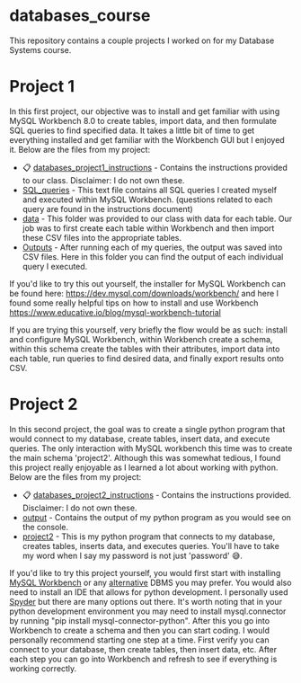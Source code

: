# databases_course
This repository contains a couple projects I worked on for my Database Systems course.

# Project 1
In this first project, our objective was to install and get familiar with using MySQL Workbench 8.0 to create tables, import data, and then formulate SQL queries to find specified data.  It takes a little bit of time to get everything installed and get familiar with the Workbench GUI but I enjoyed it. Below are the files from my project:
- 📋 [databases_project1_instructions](https://github.com/espdieg/databases_course/blob/main/Project%201/databases_project1_instructions.docx) - Contains the instructions provided to our class. Disclaimer: I do not own these.
- [SQL_queries](https://github.com/espdieg/databases_course/blob/main/Project%201/SQL_queries.txt) - This text file contains all SQL queries I created myself and executed within MySQL Workbench. (questions related to each query are found in the instructions document)
- [data](https://github.com/espdieg/databases_course/tree/main/Project%201/data) - This folder was provided to our class with data for each table. Our job was to first create each table within Workbench and then import these CSV files into the appropriate tables.
- [Outputs](https://github.com/espdieg/databases_course/tree/main/Project%201/Outputs) - After running each of my queries, the output was saved into CSV files. Here in this folder you can find the output of each individual query I executed.

If you'd like to try this out yourself, the installer for MySQL Workbench can be found here: https://dev.mysql.com/downloads/workbench/ and here I found some really helpful tips on how to install and use Workbench https://www.educative.io/blog/mysql-workbench-tutorial

If you are trying this yourself, very briefly the flow would be as such: install and configure MySQL Workbench, within Workbench create a schema, within this schema create the tables with their attributes, import data into each table, run queries to find desired data, and finally export results onto CSV. 
# Project 2
In this second project, the goal was to create a single python program that would connect to my database, create tables, insert data, and execute queries. The only interaction with MySQL workbench this time was to create the main schema 'project2'. Although this was somewhat tedious, I found this project really enjoyable as I learned a lot about working with python. Below are the files from my project:
- 📋 [databases_project2_instructions](https://github.com/espdieg/databases_course/blob/main/Project%202/databases_project2_instructions.docx) - Contains the instructions provided. Disclaimer: I do not own these. 
- [output](https://github.com/espdieg/databases_course/blob/main/Project%202/output.txt) - Contains the output of my python program as you would see on the console.
- [project2](https://github.com/espdieg/databases_course/blob/main/Project%202/project2.py) - This is my python program that connects to my database, creates tables, inserts data, and executes queries. You'll have to take my word when I say my password is not just 'password' 😅. 

If you'd like to try this project yourself, you would first start with installing [MySQL Workbench](https://dev.mysql.com/downloads/workbench/) or any [alternative](https://www.bytebase.com/blog/top-mysql-workbench-alternative/) DBMS you may prefer. You would also need to install an IDE that allows for python development. I personally used [Spyder](https://docs.spyder-ide.org/current/installation.html) but there are many options out there. It's worth noting that in your python development environment you may need to install mysql.connector by running "pip install mysql-connector-python". After this you go into Workbench to create a schema and then you can start coding. I would personally recommend starting one step at a time. First verify you can connect to your database, then create tables, then insert data, etc. After each step you can go into Workbench and refresh to see if everything is working correctly. 

